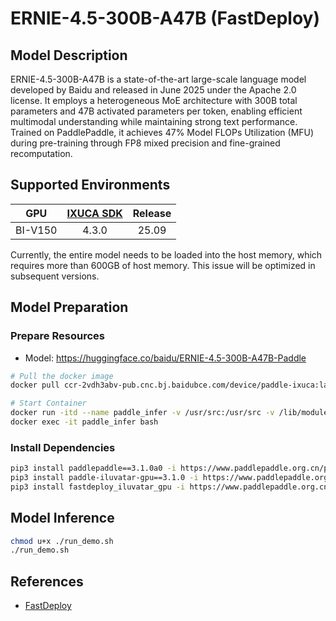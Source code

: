 # ERNIE-4.5-300B-A47B (FastDeploy)

## Model Description

ERNIE-4.5-300B-A47B is a state-of-the-art large-scale language model developed by Baidu and released in June 2025 under
the Apache 2.0 license. It employs a heterogeneous MoE architecture with 300B total parameters and 47B activated
parameters per token, enabling efficient multimodal understanding while maintaining strong text performance. Trained on
PaddlePaddle, it achieves 47% Model FLOPs Utilization (MFU) during pre-training through FP8 mixed precision and
fine-grained recomputation.

## Supported Environments

| GPU    | [IXUCA SDK](https://gitee.com/deep-spark/deepspark#%E5%A4%A9%E6%95%B0%E6%99%BA%E7%AE%97%E8%BD%AF%E4%BB%B6%E6%A0%88-ixuca) | Release |
| :----: | :----: | :----: |
| BI-V150 | 4.3.0     |  25.09  |

Currently, the entire model needs to be loaded into the host memory, which requires more than 600GB of host memory. This
issue will be optimized in subsequent versions.

## Model Preparation

### Prepare Resources

- Model: <https://huggingface.co/baidu/ERNIE-4.5-300B-A47B-Paddle>



```sh
# Pull the docker image
docker pull ccr-2vdh3abv-pub.cnc.bj.baidubce.com/device/paddle-ixuca:latest

# Start Container
docker run -itd --name paddle_infer -v /usr/src:/usr/src -v /lib/modules:/lib/modules -v /dev:/dev -v /home/paddle:/home/paddle --privileged --cap-add=ALL --pid=host ccr-2vdh3abv-pub.cnc.bj.baidubce.com/device/paddle-ixuca:latest
docker exec -it paddle_infer bash
```

### Install Dependencies

```sh
pip3 install paddlepaddle==3.1.0a0 -i https://www.paddlepaddle.org.cn/packages/stable/cpu/
pip3 install paddle-iluvatar-gpu==3.1.0 -i https://www.paddlepaddle.org.cn/packages/stable/ixuca/
pip3 install fastdeploy_iluvatar_gpu -i https://www.paddlepaddle.org.cn/packages/stable/ixuca/ --extra-index-url https://mirrors.tuna.tsinghua.edu.cn/pypi/web/simple
```

## Model Inference

```sh
chmod u+x ./run_demo.sh
./run_demo.sh
```

## References

- [FastDeploy](https://github.com/PaddlePaddle/FastDeploy/blob/develop/docs/get_started/installation/iluvatar_gpu.md)
